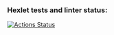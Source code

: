 ### Hexlet tests and linter status:

[![Actions Status](https://github.com/su-27sm1/frontend-project-46/workflows/hexlet-check/badge.svg)](https://github.com/su-27sm1/frontend-project-46/actions)
